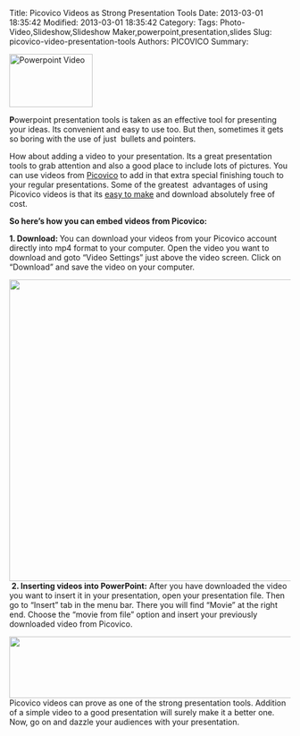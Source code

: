 Title: Picovico Videos as Strong Presentation Tools
Date: 2013-03-01 18:35:42
Modified: 2013-03-01 18:35:42
Category: 
Tags: Photo-Video,Slideshow,Slideshow Maker,powerpoint,presentation,slides
Slug: picovico-video-presentation-tools
Authors: PICOVICO
Summary: 

<a href="http://www.picovico.com/blog/wp-content/uploads/2013/03/powerpoint_video.png"><img class="wp-image-379 alignleft" title="powerpoint_video" src="http://www.picovico.com/blog/wp-content/uploads/2013/03/powerpoint_video.png" alt="Powerpoint Video" width="149" height="95" /></a>

<strong>P</strong>owerpoint presentation tools is taken as an effective tool for presenting your ideas. Its convenient and easy to use too. But then, sometimes it gets so boring with the use of just  bullets and pointers.

How about adding a video to your presentation. Its a great presentation tools to grab attention and also a good place to include lots of pictures. You can use videos from <a title="Picovico" href="http://www.picovico.com" target="_blank">Picovico</a> to add in that extra special finishing touch to your regular presentations. Some of the greatest  advantages of using Picovico videos is that its <a href="http://www.picovico.com/blog/how-to-make-a-video.html" target="_blank">easy to make</a> and download absolutely free of cost.

<strong>So here’s how you can embed videos from Picovico:</strong>

<strong></strong><strong>1. Download:
</strong>You can download your videos from your Picovico account directly into mp4 format to your computer. Open the video you want to download and goto “Video Settings” just above the video screen. Click on “Download” and save the video on your computer.

<a href="http://www.picovico.com/blog/wp-content/uploads/2013/03/picovico_download.png"><img class="aligncenter size-full wp-image-373" title="picovico_download" src="http://www.picovico.com/blog/wp-content/uploads/2013/03/picovico_download.png" alt="" width="851" height="539" /></a> <strong>2. Inserting videos into PowerPoint:</strong>
After you have downloaded the video you want to insert it in your presentation, open your presentation file. Then go to “Insert” tab in the menu bar. There you will find “Movie” at the right end. Choose the “movie from file” option and insert your previously downloaded video from Picovico.

<img class="aligncenter" src="https://lh6.googleusercontent.com/7bml2nb8_w4vxIKbMmgmn62ESepuASdtHUgKo7IO3_vyjVnaSbgmUUZSnwNOPq9uYM4Oztjo_Bq2Hikf3Z5v12sxqIaVYs7gjmuATHm-jh3bJpeZqBv4jmfVeToj9B2c2Q" alt="" width="624px;" height="110px;" />
Picovico videos can prove as one of the strong presentation tools. Addition of a simple video to a good presentation will surely make it a better one. Now, go on and dazzle your audiences with your presentation.
